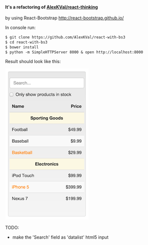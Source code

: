 #### It's a refactoring of [AlexKVal/react-thinking](https://github.com/AlexKVal/react-thinking/)
by using React-Bootstrap http://react-bootstrap.github.io/

In console run:

    $ git clone https://github.com/AlexKVal/react-with-bs3
    $ cd react-with-bs3
    $ bower install
    $ python -m SimpleHTTPServer 8000 & open http://localhost:8000

Result should look like this:

![](https://raw.githubusercontent.com/AlexKVal/react-thinking/images/images/result.png)

TODO:
- make the 'Search' field as 'datalist' html5 input
